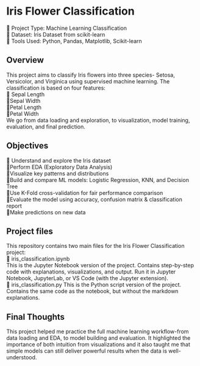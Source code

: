 # Iris Flower Classification  

🌸 Project Type: Machine Learning Classification  
🌸 Dataset: Iris Dataset from scikit-learn  
🌸 Tools Used: Python, Pandas, Matplotlib, Scikit-learn  

## Overview  
This project aims to classify Iris flowers into three species- Setosa, Versicolor, and Virginica using supervised machine learning. The classification is based on four features:  
🌸 Sepal Length  
🌸Sepal Width  
🌸Petal Length  
🌸Petal Width  
We go from data loading and exploration, to visualization, model training, evaluation, and final prediction.  

## Objectives  
🌸 Understand and explore the Iris dataset  
🌸Perform EDA (Exploratory Data Analysis)  
🌸Visualize key patterns and distributions  
🌸Build and compare ML models: Logistic Regression, KNN, and Decision Tree  
🌸Use K-Fold cross-validation for fair performance comparison  
🌸Evaluate the model using accuracy, confusion matrix & classification report  
🌸Make predictions on new data

## Project files  
This repository contains two main files for the Iris Flower Classification project:  
🌸 iris_classification.ipynb  
    This is the Jupyter Notebook version of the project. Contains step-by-step code with explanations, visualizations, and output. Run it in Jupyter Notebook, JupyterLab, or VS Code (with the Jupyter extension).  
🌸 iris_classification.py
    This is the Python script version of the project. Contains the same code as the notebook, but without the markdown explanations.

## Final Thoughts  
This project helped me practice the full machine learning workflow-from data loading and EDA, to model building and evaluation. It highlighted the importance of both intuition from visualizations and it also taught me that simple models can still deliver powerful results when the data is well-understood.
